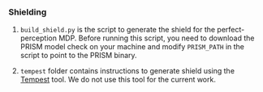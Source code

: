 ### Shielding
1. `build_shield.py` is the script to generate the shield for the perfect-perception MDP. Before running this script, you need to download the PRISM model check on your machine and modify `PRISM_PATH` in the script to point to the PRISM binary.

2. `tempest` folder contains instructions to generate shield using the [Tempest](https://tempest-synthesis.org/) tool. We do not use this tool for the current work.
